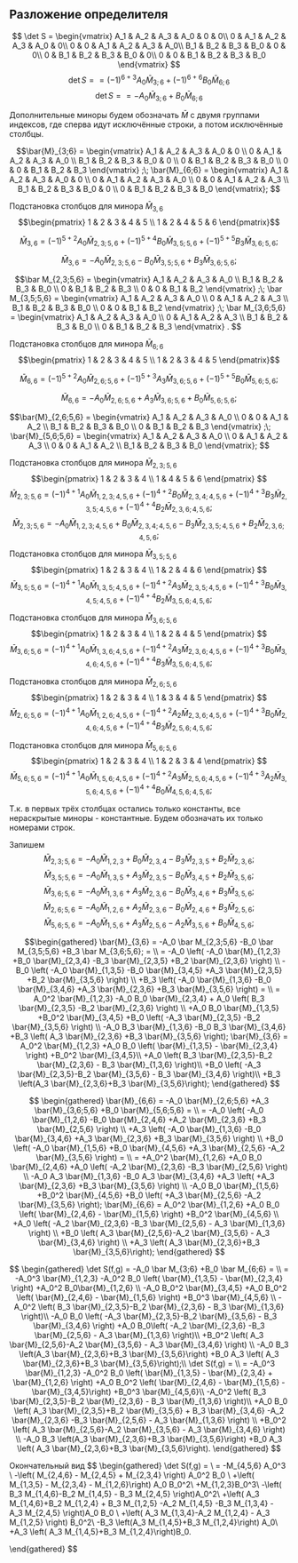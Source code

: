 ## Разложение определителя


$$
\det S =
\begin{vmatrix}
A_1 & A_2 & A_3 & A_0 & 0 & 0\\
0 & A_1 & A_2 & A_3 & A_0 & 0\\ 
0 & 0 & A_1 & A_2 & A_3 & A_0\\
B_1 & B_2 & B_3 & B_0 & 0 & 0\\
0 & B_1 & B_2 & B_3 & B_0 & 0\\ 
0 & 0 & B_1 & B_2 & B_3 & B_0
\end{vmatrix}
$$
$$
\det S =
=(-1)^{6+3} A_0 \bar M_{3;6}
+(-1)^{6+6} B_0 \bar M_{6;6}
$$
$$
\det S =
=-A_0 \bar M_{3;6}
+B_0 \bar M_{6;6}
$$

Дополнительные миноры будем обозначать $\bar{M}$ с двумя группами индексов, где сперва идут исключённые строки, а потом исключённые столбцы.


$$\bar{M}_{3;6} = 
\begin{vmatrix}
A_1 & A_2 & A_3 & A_0 & 0 \\
0 & A_1 & A_2 & A_3 & A_0 \\ 
B_1 & B_2 & B_3 & B_0 & 0 \\
0 & B_1 & B_2 & B_3 & B_0 \\ 
0 & 0 & B_1 & B_2 & B_3 
\end{vmatrix}
;\;
\bar{M}_{6;6} =
\begin{vmatrix}
A_1 & A_2 & A_3 & A_0 & 0 \\
0 & A_1 & A_2 & A_3 & A_0 \\ 
0 & 0 & A_1 & A_2 & A_3  \\
B_1 & B_2 & B_3 & B_0 & 0 \\
0 & B_1 & B_2 & B_3 & B_0 
\end{vmatrix};
$$


Подстановка столбцов для минора $\bar{M}_{3,6}$
$$\begin{pmatrix}
1 & 2 & 3 & 4 & 5 \\
1 & 2 & 4 & 5 & 6
\end{pmatrix}$$

$$\bar{M}_{3,6} = 
(-1)^{5+2} A_0 \bar M_{2,3;5,6}
+
(-1)^{5+4} B_0 \bar M_{3,5;5,6}
+
(-1)^{5+5} B_3 \bar M_{3,6;5,6};
$$

$$\bar{M}_{3,6} = 
-A_0 \bar M_{2,3;5,6}
-B_0 \bar M_{3,5;5,6}
+B_3 \bar M_{3,6;5,6};
$$

$$\bar M_{2,3;5,6} =
\begin{vmatrix}
A_1 & A_2 & A_3 & A_0  \\
B_1 & B_2 & B_3 & B_0  \\
0 & B_1 & B_2 & B_3 \\ 
0 & 0 & B_1 & B_2 
\end{vmatrix}
;\;
\bar M_{3,5;5,6} =
\begin{vmatrix}
A_1 & A_2 & A_3 & A_0  \\
0 & A_1 & A_2 & A_3  \\ 
B_1 & B_2 & B_3 & B_0  \\
0 & 0 & B_1 & B_2 
\end{vmatrix}
;\;
\bar M_{3,6;5,6} =
\begin{vmatrix} 
A_1 & A_2 & A_3 & A_0 \\
0 & A_1 & A_2 & A_3   \\ 
B_1 & B_2 & B_3 & B_0 \\
0 & B_1 & B_2 & B_3
\end{vmatrix}
.
$$

Подстановка столбцов для минора $\bar{M}_{6;6}$
$$\begin{pmatrix}
1 & 2 & 3 & 4 & 5 \\
1 & 2 & 3 & 4 & 5
\end{pmatrix}$$

$$\bar{M}_{6,6} = 
(-1)^{5+2} A_0 \bar{M}_{2,6;5,6} 
+(-1)^{5+3} A_3 \bar{M}_{3,6;5,6} 
+(-1)^{5+5} B_0 \bar{M}_{5,6;5,6};
$$

$$\bar{M}_{6,6} = 
-A_0 \bar{M}_{2,6;5,6} 
+A_3 \bar{M}_{3,6;5,6} 
+B_0 \bar{M}_{5,6;5,6};
$$

$$\bar{M}_{2,6;5,6} =
\begin{vmatrix}
A_1 & A_2 & A_3 & A_0 \\
0 & 0 & A_1 & A_2  \\
B_1 & B_2 & B_3 & B_0 \\
0 & B_1 & B_2 & B_3 
\end{vmatrix}
;\;
\bar{M}_{5,6;5,6} = 
\begin{vmatrix}
A_1 & A_2 & A_3 & A_0  \\
0 & A_1 & A_2 & A_3 \\ 
0 & 0 & A_1 & A_2 \\
B_1 & B_2 & B_3 & B_0  
\end{vmatrix};
$$

Подстановка столбцов для минора $\bar{M}_{2,3;5,6}$
$$\begin{pmatrix}
1 & 2 & 3 & 4 \\
1 & 4 & 5 & 6
\end{pmatrix}
$$
$$
\bar{M}_{2,3;5,6} =
(-1)^{4+1} A_0 \bar{M}_{1,2,3;4,5,6}
+(-1)^{4+2} B_0 \bar{M}_{2,3,4;4,5,6}
+(-1)^{4+3} B_3 \bar{M}_{2,3,5;4,5,6}
+(-1)^{4+4} B_2 \bar{M}_{2,3,6;4,5,6};
$$
$$
\bar{M}_{2,3;5,6} =
-A_0 \bar{M}_{1,2,3;4,5,6}
+B_0 \bar{M}_{2,3,4;4,5,6}
-B_3 \bar{M}_{2,3,5;4,5,6}
+B_2 \bar{M}_{2,3,6;4,5,6};
$$

Подстановка столбцов для минора $\bar{M}_{3,5;5,6}$
$$\begin{pmatrix}
1 & 2 & 3 & 4 \\
1 & 2 & 4 & 6
\end{pmatrix}
$$
$$
\bar{M}_{3,5;5,6} =
(-1)^{4+1}  A_0 \bar{M}_{1,3,5;4,5,6}
+(-1)^{4+2} A_3 \bar{M}_{2,3,5;4,5,6}
+(-1)^{4+3} B_0 \bar{M}_{3,4,5;4,5,6}
+(-1)^{4+4} B_2 \bar{M}_{3,5,6;4,5,6};
$$

Подстановка столбцов для минора $\bar{M}_{3,6;5,6}$
$$\begin{pmatrix}
1 & 2 & 3 & 4 \\
1 & 2 & 4 & 5
\end{pmatrix}
$$
$$
\bar{M}_{3,6;5,6} =
(-1)^{4+1}  A_0 \bar{M}_{1,3,6;4,5,6}
+(-1)^{4+2} A_3 \bar{M}_{2,3,6;4,5,6}
+(-1)^{4+3} B_0 \bar{M}_{3,4,6;4,5,6}
+(-1)^{4+4} B_3 \bar{M}_{3,5,6;4,5,6};
$$

Подстановка столбцов для минора $\bar{M}_{2,6;5,6}$
$$\begin{pmatrix}
1 & 2 & 3 & 4 \\
1 & 3 & 4 & 5
\end{pmatrix}
$$
$$
\bar{M}_{2,6;5,6} =
(-1)^{4+1}  A_0 \bar{M}_{1,2,6;4,5,6}
+(-1)^{4+2} A_2 \bar{M}_{2,3,6;4,5,6}
+(-1)^{4+3} B_0 \bar{M}_{2,4,6;4,5,6}
+(-1)^{4+4} B_3 \bar{M}_{2,5,6;4,5,6};
$$

Подстановка столбцов для минора $\bar{M}_{5,6;5,6}$
$$\begin{pmatrix}
1 & 2 & 3 & 4 \\
1 & 2 & 3 & 4
\end{pmatrix}
$$
$$
\bar{M}_{5,6;5,6} =
(-1)^{4+1}  A_0 \bar{M}_{1,5,6;4,5,6}
+(-1)^{4+2} A_3 \bar{M}_{2,5,6;4,5,6}
+(-1)^{4+3} A_2 \bar{M}_{3,5,6;4,5,6}
+(-1)^{4+4} B_0 \bar{M}_{4,5,6;4,5,6};
$$

Т.к. в первых трёх столбцах остались только константы, все нераскрытые миноры - константные. Будем обозначать их только номерами строк.

Запишем
$$
\bar{M}_{2,3;5,6} =
-A_0 \bar{M}_{1,2,3}
+B_0 \bar{M}_{2,3,4}
-B_3 \bar{M}_{2,3,5}
+B_2 \bar{M}_{2,3,6};
$$
$$
\bar{M}_{3,5;5,6} =
-A_0 \bar{M}_{1,3,5}
+A_3 \bar{M}_{2,3,5}
-B_0 \bar{M}_{3,4,5}
+B_2 \bar{M}_{3,5,6};
$$
$$
\bar{M}_{3,6;5,6} =
-A_0 \bar{M}_{1,3,6}
+A_3 \bar{M}_{2,3,6}
-B_0 \bar{M}_{3,4,6}
+B_3 \bar{M}_{3,5,6};
$$
$$
\bar{M}_{2,6;5,6} =
-A_0 \bar{M}_{1,2,6}
+A_2 \bar{M}_{2,3,6}
-B_0 \bar{M}_{2,4,6}
+B_3 \bar{M}_{2,5,6};
$$
$$
\bar{M}_{5,6;5,6} =
-A_0 \bar{M}_{1,5,6}
+A_3 \bar{M}_{2,5,6}
-A_2 \bar{M}_{3,5,6}
+B_0 \bar{M}_{4,5,6};
$$

$$\begin{gathered}
\bar{M}_{3,6} = 
-A_0 \bar M_{2,3;5,6}
-B_0 \bar M_{3,5;5,6}
+B_3 \bar M_{3,6;5,6};
= \\ =
-A_0 \left( 
-A_0 \bar{M}_{1,2,3}
+B_0 \bar{M}_{2,3,4}
-B_3 \bar{M}_{2,3,5}
+B_2 \bar{M}_{2,3,6}
\right) \\
-B_0 \left( 
-A_0 \bar{M}_{1,3,5}
-B_0 \bar{M}_{3,4,5}
+A_3 \bar{M}_{2,3,5}
+B_2 \bar{M}_{3,5,6}
\right) \\
+B_3 \left(
-A_0 \bar{M}_{1,3,6}
-B_0 \bar{M}_{3,4,6}
+A_3 \bar{M}_{2,3,6}
+B_3 \bar{M}_{3,5,6}
\right)
= \\ =
A_0^2 \bar{M}_{1,2,3}
-A_0 B_0 \bar{M}_{2,3,4}
+
A_0 \left( 
B_3 \bar{M}_{2,3,5}
-B_2 \bar{M}_{2,3,6}
\right) \\
+A_0 B_0 \bar{M}_{1,3,5}
+B_0^2 \bar{M}_{3,4,5}
+B_0 \left( 
-A_3 \bar{M}_{2,3,5}
-B_2 \bar{M}_{3,5,6}
\right) \\
-A_0 B_3 \bar{M}_{1,3,6}
-B_0 B_3 \bar{M}_{3,4,6}
+B_3 \left(
A_3 \bar{M}_{2,3,6}
+B_3 \bar{M}_{3,5,6}
\right);
\bar{M}_{3,6} = 
A_0^2 \bar{M}_{1,2,3}
+A_0 B_0 \left( \bar{M}_{1,3,5} - \bar{M}_{2,3,4} \right)
+B_0^2 \bar{M}_{3,4,5}\\
+A_0 \left( B_3 \bar{M}_{2,3,5}-B_2 \bar{M}_{2,3,6} - B_3 \bar{M}_{1,3,6} \right)\\
+B_0 \left( -A_3 \bar{M}_{2,3,5}-B_2 \bar{M}_{3,5,6} - B_3 \bar{M}_{3,4,6} \right)\\
+B_3 \left(A_3 \bar{M}_{2,3,6}+B_3 \bar{M}_{3,5,6}\right);
\end{gathered}
$$

$$
\begin{gathered}
\bar{M}_{6,6} = 
-A_0 \bar{M}_{2,6;5,6} 
+A_3 \bar{M}_{3,6;5,6} 
+B_0 \bar{M}_{5,6;5,6}
= \\ =
-A_0 \left( 
-A_0 \bar{M}_{1,2,6}
-B_0 \bar{M}_{2,4,6}
+A_2 \bar{M}_{2,3,6}
+B_3 \bar{M}_{2,5,6}
\right) \\
+A_3 \left( 
-A_0 \bar{M}_{1,3,6}
-B_0 \bar{M}_{3,4,6}
+A_3 \bar{M}_{2,3,6}
+B_3 \bar{M}_{3,5,6}
\right) \\
+B_0 \left( 
-A_0 \bar{M}_{1,5,6}
+B_0 \bar{M}_{4,5,6}
+A_3 \bar{M}_{2,5,6}
-A_2 \bar{M}_{3,5,6}
\right)
= \\ =
+A_0^2 \bar{M}_{1,2,6}
+A_0 B_0 \bar{M}_{2,4,6}
+A_0 \left( 
-A_2 \bar{M}_{2,3,6}
-B_3 \bar{M}_{2,5,6}
\right) \\
-A_0 A_3 \bar{M}_{1,3,6}
-B_0 A_3 \bar{M}_{3,4,6}
+A_3 \left( 
+A_3 \bar{M}_{2,3,6}
+B_3 \bar{M}_{3,5,6}
\right) \\
-A_0 B_0 \bar{M}_{1,5,6}
+B_0^2 \bar{M}_{4,5,6}
+B_0 \left( 
+A_3 \bar{M}_{2,5,6}
-A_2 \bar{M}_{3,5,6}
\right);
\bar{M}_{6,6} = 
A_0^2 \bar{M}_{1,2,6}
+A_0 B_0 \left( \bar{M}_{2,4,6} - \bar{M}_{1,5,6} \right)
+B_0^2 \bar{M}_{4,5,6} \\
+A_0 \left( -A_2 \bar{M}_{2,3,6} -B_3 \bar{M}_{2,5,6} - A_3 \bar{M}_{1,3,6} \right) \\
+B_0 \left( A_3 \bar{M}_{2,5,6}-A_2 \bar{M}_{3,5,6} - A_3 \bar{M}_{3,4,6} \right) \\
+A_3 \left( A_3 \bar{M}_{2,3,6}+B_3 \bar{M}_{3,5,6}\right);
\end{gathered}
$$

$$
\begin{gathered}
\det S(f,g) =
-A_0 \bar M_{3;6}
+B_0 \bar M_{6;6}
= \\ =
-A_0^3 \bar{M}_{1,2,3}
-A_0^2 B_0 \left( \bar{M}_{1,3,5} - \bar{M}_{2,3,4} \right)
+A_0^2 B_0\bar{M}_{1,2,6} \\
-A_0 B_0^2 \bar{M}_{3,4,5}
+A_0 B_0^2 \left( \bar{M}_{2,4,6} - \bar{M}_{1,5,6} \right) 
+B_0^3 \bar{M}_{4,5,6} \\
-A_0^2 \left( B_3 \bar{M}_{2,3,5}-B_2 \bar{M}_{2,3,6} - B_3 \bar{M}_{1,3,6} \right)\\
-A_0 B_0 \left( -A_3 \bar{M}_{2,3,5}-B_2 \bar{M}_{3,5,6} - B_3 \bar{M}_{3,4,6} \right) 
+A_0 B_0\left( -A_2 \bar{M}_{2,3,6} -B_3 \bar{M}_{2,5,6} - A_3 \bar{M}_{1,3,6} \right)\\
+B_0^2 \left( A_3 \bar{M}_{2,5,6}-A_2 \bar{M}_{3,5,6} - A_3 \bar{M}_{3,4,6} \right) \\
-A_0 B_3 \left(A_3 \bar{M}_{2,3,6}+B_3 \bar{M}_{3,5,6}\right)
+B_0 A_3 \left( A_3 \bar{M}_{2,3,6}+B_3 \bar{M}_{3,5,6}\right);\\
\det S(f,g) = \\ =
-A_0^3 \bar{M}_{1,2,3}
-A_0^2 B_0 \left( \bar{M}_{1,3,5} - \bar{M}_{2,3,4} + \bar{M}_{1,2,6} \right)
+A_0 B_0^2 \left( \bar{M}_{2,4,6} - \bar{M}_{1,5,6} - \bar{M}_{3,4,5}\right) 
+B_0^3 \bar{M}_{4,5,6}\\
-A_0^2 \left( B_3 \bar{M}_{2,3,5}-B_2 \bar{M}_{2,3,6} - B_3 \bar{M}_{1,3,6} \right)\\
+A_0 B_0 \left( A_3 \bar{M}_{2,3,5}+B_2 \bar{M}_{3,5,6} + B_3 \bar{M}_{3,4,6}  -A_2 \bar{M}_{2,3,6} -B_3 \bar{M}_{2,5,6} - A_3 \bar{M}_{1,3,6} \right) \\
+B_0^2 \left( A_3 \bar{M}_{2,5,6}-A_2 \bar{M}_{3,5,6} - A_3 \bar{M}_{3,4,6} \right) \\
-A_0 B_3 \left(A_3 \bar{M}_{2,3,6}+B_3 \bar{M}_{3,5,6}\right)
+B_0 A_3 \left( A_3 \bar{M}_{2,3,6}+B_3 \bar{M}_{3,5,6}\right).
\end{gathered}
$$

Окончательный вид
$$
\begin{gathered}
\det S(f,g) = \\ =
-M_{4,5,6} A_0^3 \\
-\left( M_{2,4,6} - M_{2,4,5} + M_{2,3,4} \right) A_0^2 B_0 \\
+\left( M_{1,3,5} - M_{2,3,4} - M_{1,2,6}\right) A_0 B_0^2\\
+M_{1,2,3}B_0^3\\
-\left( B_3 M_{1,4,6}-B_2 M_{1,4,5} - B_3 M_{2,4,5} \right)A_0^2\\
+\left( A_3 M_{1,4,6}+B_2 M_{1,2,4} + B_3 M_{1,2,5}  -A_2 M_{1,4,5} -B_3 M_{1,3,4} - A_3 M_{2,4,5} \right)A_0 B_0 \\
+\left( A_3 M_{1,3,4}-A_2 M_{1,2,4} - A_3 M_{1,2,5} \right) B_0^2\\
-B_3 \left(A_3 M_{1,4,5}+B_3 M_{1,2,4}\right) A_0\\
+A_3 \left( A_3 M_{1,4,5}+B_3 M_{1,2,4}\right)B_0.

\end{gathered}
$$
